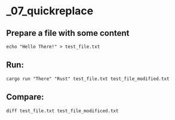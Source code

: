 # _07_quickreplace


## Prepare a file with some content

``` shell
echo "Hello There!" > test_file.txt
```

## Run:

``` shell
cargo run "There" "Rust" test_file.txt test_file_modified.txt
```

## Compare:

``` shell
diff test_file.txt test_file_modificed.txt
```


